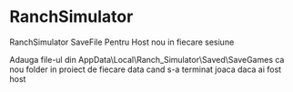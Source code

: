 # RanchSimulator
RanchSimulator SaveFile Pentru Host nou in fiecare sesiune


Adauga file-ul din AppData\Local\Ranch_Simulator\Saved\SaveGames ca nou folder in proiect de fiecare data cand s-a terminat joaca daca ai fost host
